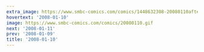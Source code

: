 ```yaml
---
extra_image: https://www.smbc-comics.com/comics/1448632308-20080110after.png
hovertext: '2008-01-10'
image: https://www.smbc-comics.com/comics/20080110.gif
next: '2008-01-11'
prev: '2008-01-09'
title: '2008-01-10'
---
```

